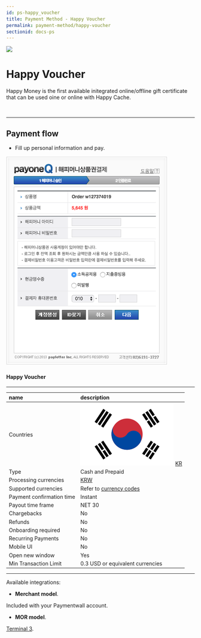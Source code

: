 ```yaml
---
id: ps-happy_voucher
title: Payment Method - Happy Voucher
permalink: payment-method/happy-voucher
sectionid: docs-ps
---
```


<div class="docs-ps-header">
    <div class="docs-ps-logo">
        <img src=" https://api.paymentwall.com/images/ps_logos/pm_happyvoucher.png ">
    </div>
    <h1>Happy Voucher</h1>
</div>

<div class="docs-ps-body" markdown="1">

<div class="docs-ps-instructions" markdown="1">

Happy Money is the first available initegrated online/offline gift certificate that can be used oine or online with Happy Cache.

<br>

***

## Payment flow

* Fill up personal information and pay.

<div class="docs-img">
    <img src="/textures/pic/payment-system/cash-and-prepaid/happy_voucher.png">
</div>

</div>



<div class="docs-ps-attributes" markdown="1">
<div class="docs-ps-attributes-body" markdown="1">

#### Happy Voucher

***

|name|description|
|:--|:--|
|Countries| <img class="flags" src="/textures/pic/flags/asia/south_korea.png"> [KR](https://en.wikipedia.org/wiki/South_Korea)|
|Type|Cash and Prepaid|
|Processing currencies|[KRW](https://en.wikipedia.org/wiki/South_Korean_won)|
|Supported currencies|Refer to [currency codes](/reference/currencies)|
|Payment confirmation time|Instant|
|Payout time frame| NET 30|
|Chargebacks|No|
|Refunds|No|
|Onboarding required| No|
|Recurring Payments|No|
|Mobile UI|No|
|Open new window|Yes|
|Min Transaction Limit|0.3 USD or equivalent currencies|

***

Available integrations:

* **Merchant model**.

Included with your Paymentwall account.

* **MOR model**.

[Terminal 3](https://www.terminal3.com/).

</div>
</div>

</div>
